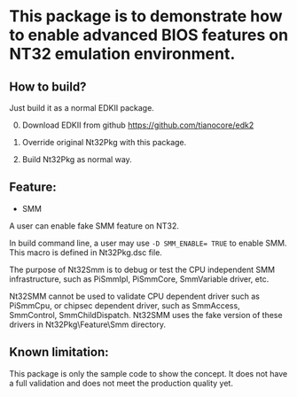 # This package is to demonstrate how to enable advanced BIOS features on NT32 emulation environment.

## How to build?
Just build it as a normal EDKII package.

  0) Download EDKII from github https://github.com/tianocore/edk2

  1) Override original Nt32Pkg with this package.

  2) Build Nt32Pkg as normal way.

## Feature:
- SMM

A user can enable fake SMM feature on NT32.

In build command line, a user may use `-D SMM_ENABLE= TRUE` to enable SMM.
This macro is defined in Nt32Pkg.dsc file.

The purpose of Nt32Smm is to debug or test the CPU independent SMM infrastructure, such as PiSmmIpl, PiSmmCore, SmmVariable driver, etc.

Nt32SMM cannot be used to validate CPU dependent driver such as PiSmmCpu, or chipsec dependent driver, such as SmmAccess, SmmControl, SmmChildDispatch. Nt32SMM uses the fake version of these drivers in Nt32Pkg\Feature\Smm directory.

## Known limitation:
This package is only the sample code to show the concept.
It does not have a full validation and does not meet the production quality yet.